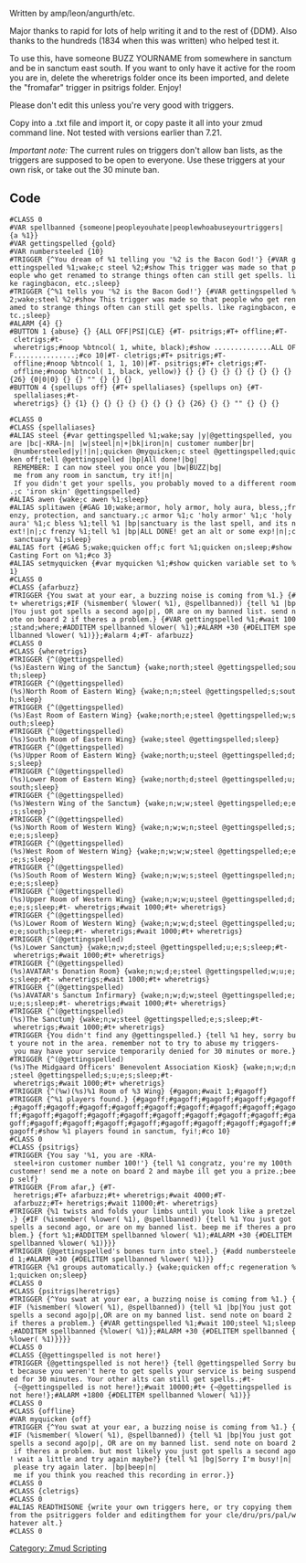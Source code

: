 Written by amp/leon/angurth/etc.

Major thanks to rapid for lots of help writing it and to the rest of
{DDM}. Also thanks to the hundreds (1834 when this was written) who
helped test it.

To use this, have someone BUZZ YOURNAME from somewhere in sanctum and be
in sanctum east south. If you want to only have it active for the room
you are in, delete the wheretrigs folder once its been imported, and
delete the "fromafar" trigger in psitrigs folder. Enjoy!

Please don't edit this unless you're very good with triggers.

Copy into a .txt file and import it, or copy paste it all into your zmud
command line. Not tested with versions earlier than 7.21.

*Important note:* The current rules on triggers don't allow ban lists,
as the triggers are supposed to be open to everyone. Use these triggers
at your own risk, or take out the 30 minute ban.

## Code

`#CLASS 0`  
`#VAR spellbanned {someone|peopleyouhate|peoplewhoabuseyourtriggers|{a %1}}`  
`#VAR gettingspelled {gold}`  
`#VAR numbersteeled {10}`  
`#TRIGGER {^You dream of %1 telling you '%2 is the Bacon God!'} {#VAR gettingspelled %1;wake;c steel %2;#show This trigger was made so that people who get renamed to strange things often can still get spells. like ragingbacon, etc.;sleep}`  
`#TRIGGER {^%1 tells you '%2 is the Bacon God!'} {#VAR gettingspelled %2;wake;steel %2;#show This trigger was made so that people who get renamed to strange things often can still get spells. like ragingbacon, etc.;sleep}`  
`#ALARM {4} {}`  
`#BUTTON 1 {abuse} {} {ALL OFF|PSI|CLE} {#T- psitrigs;#T+ offline;#T- cletrigs;#t- wheretrigs;#noop %btncol( 1, white, black);#show ..............ALL OFF...............;#co 10|#T- cletrigs;#T+ psitrigs;#T- offline;#noop %btncol( 1, 1, 10)|#T- psitrigs;#T+ cletrigs;#T- offline;#noop %btncol( 1, black, yellow)} {} {} {} {} {} {} {} {} {} {26} {0|0|0} {} {} "" {} {} {}`  
`#BUTTON 4 {spellups off} {#T+ spellaliases} {spellups on} {#T- spellaliases;#t- wheretrigs} {} {1} {} {} {} {} {} {} {} {} {26} {} {} "" {} {} {}`  
  
`#CLASS 0`  
`#CLASS {spellaliases}`  
`#ALIAS steel {#var gettingspelled %1;wake;say |y|@gettingspelled, you are |bc|-KRA-|n| |w|steel|n|+|bk|iron|n| customer number|br| @numbersteeled|y|!|n|;quicken @myquicken;c steel @gettingspelled;quicken off;tell @gettingspelled |bp|All done!|bg| REMEMBER: I can now steel you once you |bw|BUZZ|bg| me from any room in sanctum, try it!|n| If you didn't get your spells, you probably moved to a different room.;c 'iron skin' @gettingspelled}`  
`#ALIAS awen {wake;c awen %1;sleep}`  
`#ALIAS splitawen {#GAG 10;wake;armor, holy armor, holy aura, bless,;frenzy, protection, and sanctuary.;c armor %1;c 'holy armor' %1;c 'holy aura' %1;c bless %1;tell %1 |bp|sanctuary is the last spell, and its next!|n|;c frenzy %1;tell %1 |bp|ALL DONE! get an alt or some exp!|n|;c sanctuary %1;sleep}`  
`#ALIAS fort {#GAG 5;wake;quicken off;c fort %1;quicken on;sleep;#show Casting Fort on %1;#co 3}`  
`#ALIAS setmyquicken {#var myquicken %1;#show quicken variable set to %1}`  
`#CLASS 0`  
`#CLASS {afarbuzz}`  
`#TRIGGER {You swat at your ear, a buzzing noise is coming from %1.} {#t+ wheretrigs;#IF (%ismember( %lower( %1), @spellbanned)) {tell %1 |bp|You just got spells a second ago|p|, OR are on my banned list. send note on board 2 if theres a problem.} {#VAR gettingspelled %1;#wait 100;stand;where;#ADDITEM spellbanned %lower( %1);#ALARM +30 {#DELITEM spellbanned %lower( %1)}};#alarm 4;#T- afarbuzz}`  
`#CLASS 0`  
`#CLASS {wheretrigs}`  
`#TRIGGER {^(@gettingspelled)(%s)Eastern Wing of the Sanctum} {wake;north;steel @gettingspelled;south;sleep}`  
`#TRIGGER {^(@gettingspelled)(%s)North Room of Eastern Wing} {wake;n;n;steel @gettingspelled;s;south;sleep}`  
`#TRIGGER {^(@gettingspelled)(%s)East Room of Eastern Wing} {wake;north;e;steel @gettingspelled;w;south;sleep}`  
`#TRIGGER {^(@gettingspelled)(%s)South Room of Eastern Wing} {wake;steel @gettingspelled;sleep}`  
`#TRIGGER {^(@gettingspelled)(%s)Upper Room of Eastern Wing} {wake;north;u;steel @gettingspelled;d;s;sleep}`  
`#TRIGGER {^(@gettingspelled)(%s)Lower Room of Eastern Wing} {wake;north;d;steel @gettingspelled;u;south;sleep}`  
`#TRIGGER {^(@gettingspelled)(%s)Western Wing of the Sanctum} {wake;n;w;w;steel @gettingspelled;e;e;s;sleep}`  
`#TRIGGER {^(@gettingspelled)(%s)North Room of Western Wing} {wake;n;w;w;n;steel @gettingspelled;s;e;e;s;sleep}`  
`#TRIGGER {^(@gettingspelled)(%s)West Room of Western Wing} {wake;n;w;w;w;steel @gettingspelled;e;e;e;s;sleep}`  
`#TRIGGER {^(@gettingspelled)(%s)South Room of Western Wing} {wake;n;w;w;s;steel @gettingspelled;n;e;e;s;sleep}`  
`#TRIGGER {^(@gettingspelled)(%s)Upper Room of Western Wing} {wake;n;w;w;u;steel @gettingspelled;d;e;e;s;sleep;#t- wheretrigs;#wait 1000;#t+ wheretrigs}`  
`#TRIGGER {^(@gettingspelled)(%s)Lower Room of Western Wing} {wake;n;w;w;d;steel @gettingspelled;u;e;e;south;sleep;#t- wheretrigs;#wait 1000;#t+ wheretrigs}`  
`#TRIGGER {^(@gettingspelled)(%s)Lower Sanctum} {wake;n;w;d;steel @gettingspelled;u;e;s;sleep;#t- wheretrigs;#wait 1000;#t+ wheretrigs}`  
`#TRIGGER {^(@gettingspelled)(%s)AVATAR's Donation Room} {wake;n;w;d;e;steel @gettingspelled;w;u;e;s;sleep;#t- wheretrigs;#wait 1000;#t+ wheretrigs}`  
`#TRIGGER {^(@gettingspelled)(%s)AVATAR's Sanctum Infirmary} {wake;n;w;d;w;steel @gettingspelled;e;u;e;s;sleep;#t- wheretrigs;#wait 1000;#t+ wheretrigs}`  
`#TRIGGER {^(@gettingspelled)(%s)The Sanctum} {wake;n;w;steel @gettingspelled;e;s;sleep;#t- wheretrigs;#wait 1000;#t+ wheretrigs}`  
`#TRIGGER {You didn't find any @gettingspelled.} {tell %1 hey, sorry but youre not in the area. remember not to try to abuse my triggers- you may have your service temporarily denied for 30 minutes or more.}`  
`#TRIGGER {^(@gettingspelled)(%s)The Midgaard Officers' Benevolent Association Kiosk} {wake;n;w;d;n;steel @gettingspelled;s;u;e;s;sleep;#t- wheretrigs;#wait 1000;#t+ wheretrigs}`  
`#TRIGGER {^(%w)(%s)%1 Room of %3 Wing} {#gagon;#wait 1;#gagoff}`  
`#TRIGGER {^%1 players found.} {#gagoff;#gagoff;#gagoff;#gagoff;#gagoff;#gagoff;#gagoff;#gagoff;#gagoff;#gagoff;#gagoff;#gagoff;#gagoff;#gagoff;#gagoff;#gagoff;#gagoff;#gagoff;#gagoff;#gagoff;#gagoff;#gagoff;#gagoff;#gagoff;#gagoff;#gagoff;#gagoff;#gagoff;#gagoff;#gagoff;#gagoff;#gagoff;#show %1 players found in sanctum, fyi!;#co 10}`  
`#CLASS 0`  
`#CLASS {psitrigs}`  
`#TRIGGER {You say '%1, you are -KRA- steel+iron customer number 100!'} {tell %1 congratz, you're my 100th customer! send me a note on board 2 and maybe ill get you a prize.;beep self}`  
`#TRIGGER {From afar,} {#T- heretrigs;#T+ afarbuzz;#t+ wheretrigs;#wait 4000;#T- afarbuzz;#T+ heretrigs;#wait 11000;#t- wheretrigs}`  
`#TRIGGER {%1 twists and folds your limbs until you look like a pretzel.} {#IF (%ismember( %lower( %1), @spellbanned)) {tell %1 You just got spells a second ago, or are on my banned list. beep me if theres a problem.} {fort %1;#ADDITEM spellbanned %lower( %1);#ALARM +30 {#DELITEM spellbanned %lower( %1)}}}`  
`#TRIGGER {@gettingspelled's bones turn into steel.} {#add numbersteeled 1;#ALARM +30 {#DELITEM spellbanned %lower( %1)}}`  
`#TRIGGER {%1 groups automatically.} {wake;quicken off;c regeneration %1;quicken on;sleep}`  
`#CLASS 0`  
`#CLASS {psitrigs|heretrigs}`  
`#TRIGGER {^You swat at your ear, a buzzing noise is coming from %1.} {#IF (%ismember( %lower( %1), @spellbanned)) {tell %1 |bp|You just got spells a second ago|p|,OR are on my banned list. send note on board 2 if theres a problem.} {#VAR gettingspelled %1;#wait 100;steel %1;sleep;#ADDITEM spellbanned {%lower( %1)};#ALARM +30 {#DELITEM spellbanned {%lower( %1)}}}}`  
`#CLASS 0`  
`#CLASS {@gettingspelled is not here!}`  
`#TRIGGER {@gettingspelled is not here!} {tell @gettingspelled Sorry but because you weren't here to get spells your service is being suspended for 30 minutes. Your other alts can still get spells.;#t- {~@gettingspelled is not here!};#wait 10000;#t+ {~@gettingspelled is not here!};#ALARM +1800 {#DELITEM spellbanned %lower( %1)}}`  
`#CLASS 0`  
`#CLASS {offline}`  
`#VAR myquicken {off}`  
`#TRIGGER {^You swat at your ear, a buzzing noise is coming from %1.} {#IF (%ismember( %lower( %1), @spellbanned)) {tell %1 |bp|You just got spells a second ago|p|, OR are on my banned list. send note on board 2 if theres a problem. but most likely you just got spells a second ago! wait a little and try again maybe?} {tell %1 |bg|Sorry I'm busy!|n| please try again later. |bp|beep|n| me if you think you reached this recording in error.}}`  
`#CLASS 0`  
`#CLASS {cletrigs}`  
`#CLASS 0`  
`#ALIAS READTHISONE {write your own triggers here, or try copying them from the psitriggers folder and editingthem for your cle/dru/prs/pal/whatever alt.}`  
`#CLASS 0`

[Category: Zmud Scripting](Category:_Zmud_Scripting "wikilink")
